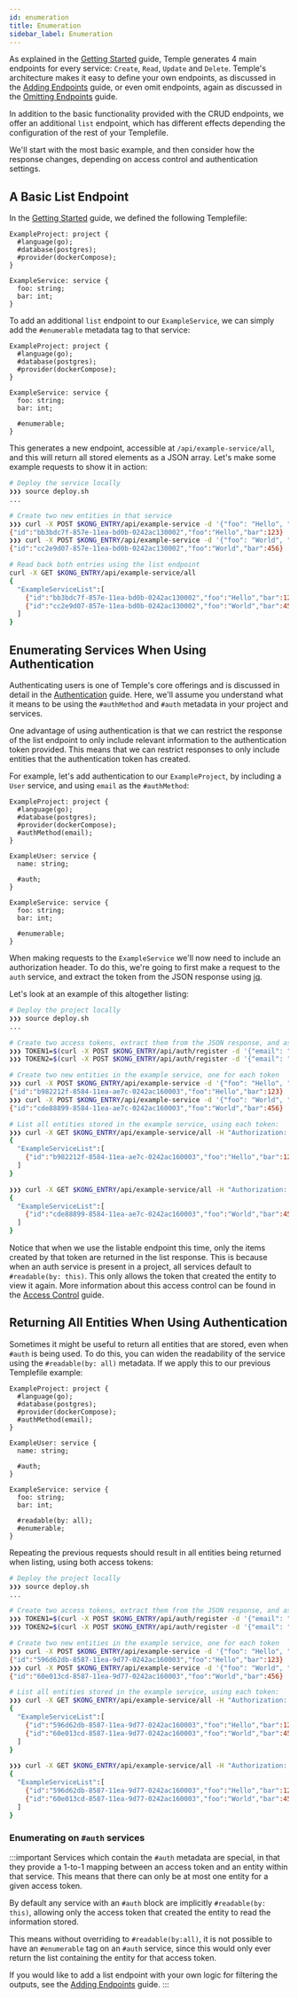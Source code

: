 ```yaml
---
id: enumeration
title: Enumeration
sidebar_label: Enumeration
---
```


As explained in the [Getting Started](../getting-started) guide, Temple generates 4 main endpoints for every service: `Create`, `Read`, `Update` and `Delete`.
Temple's architecture makes it easy to define your own endpoints, as discussed in the [Adding Endpoints](adding-endpoints) guide, or even omit endpoints, again as discussed in the [Omitting Endpoints](omitting-endpoints) guide.

In addition to the basic functionality provided with the CRUD endpoints, we offer an additional `list` endpoint, which has different effects depending the configuration of the rest of your Templefile.

We'll start with the most basic example, and then consider how the response changes, depending on access control and authentication settings.

## A Basic List Endpoint
In the [Getting Started](../getting-started) guide, we defined the following Templefile:

```
ExampleProject: project {
  #language(go);
  #database(postgres);
  #provider(dockerCompose);
}

ExampleService: service {
  foo: string;
  bar: int;
}
```

To add an additional `list` endpoint to our `ExampleService`, we can simply add the `#enumerable` metadata tag to that service:

```
ExampleProject: project {
  #language(go);
  #database(postgres);
  #provider(dockerCompose);
}

ExampleService: service {
  foo: string;
  bar: int;

  #enumerable;
}
```

This generates a new endpoint, accessible at `/api/example-service/all`, and this will return all stored elements as a JSON array.
Let's make some example requests to show it in action:

```bash
# Deploy the service locally
❯❯❯ source deploy.sh
...

# Create two new entities in that service
❯❯❯ curl -X POST $KONG_ENTRY/api/example-service -d '{"foo": "Hello", "bar": 123}'
{"id":"bb3bdc7f-857e-11ea-bd0b-0242ac130002","foo":"Hello","bar":123}
❯❯❯ curl -X POST $KONG_ENTRY/api/example-service -d '{"foo": "World", "bar": 456}'
{"id":"cc2e9d07-857e-11ea-bd0b-0242ac130002","foo":"World","bar":456}

# Read back both entries using the list endpoint
curl -X GET $KONG_ENTRY/api/example-service/all
{ 
  "ExampleServiceList":[
    {"id":"bb3bdc7f-857e-11ea-bd0b-0242ac130002","foo":"Hello","bar":123},
    {"id":"cc2e9d07-857e-11ea-bd0b-0242ac130002","foo":"World","bar":456}
  ]
}

```

## Enumerating Services When Using Authentication
Authenticating users is one of Temple's core offerings and is discussed in detail in the [Authentication](authentication) guide.
Here, we'll assume you understand what it means to be using the `#authMethod` and `#auth` metadata in your project and services.

One advantage of using authentication is that we can restrict the response of the list endpoint to only include relevant information to the authentication token provided.
This means that we can restrict responses to only include entities that the authentication token has created.

For example, let's add authentication to our `ExampleProject`, by including a `User` service, and using `email` as the `#authMethod`:

```
ExampleProject: project {
  #language(go);
  #database(postgres);
  #provider(dockerCompose);
  #authMethod(email);
}

ExampleUser: service {
  name: string;

  #auth;
}

ExampleService: service {
  foo: string;
  bar: int;

  #enumerable;
}
```

When making requests to the `ExampleService` we'll now need to include an authorization header.
To do this, we're going to first make a request to the `auth` service, and extract the token from the JSON response using [jq](https://stedolan.github.io/jq/).

Let's look at an example of this altogether listing:

```bash
# Deploy the project locally
❯❯❯ source deploy.sh
...

# Create two access tokens, extract them from the JSON response, and assign each to an environment variable
❯❯❯ TOKEN1=$(curl -X POST $KONG_ENTRY/api/auth/register -d '{"email": "temple1@temple.com", "password":"abcdefgh"}' | jq -r .AccessToken)
❯❯❯ TOKEN2=$(curl -X POST $KONG_ENTRY/api/auth/register -d '{"email": "temple2@temple.com", "password":"abcdefgh"}' | jq -r .AccessToken)

# Create two new entities in the example service, one for each token
❯❯❯ curl -X POST $KONG_ENTRY/api/example-service -d '{"foo": "Hello", "bar": 123}' -H "Authorization: Bearer $TOKEN1"
{"id":"b982212f-8584-11ea-ae7c-0242ac160003","foo":"Hello","bar":123}
❯❯❯ curl -X POST $KONG_ENTRY/api/example-service -d '{"foo": "World", "bar": 456}' -H "Authorization: Bearer $TOKEN2"
{"id":"cde88899-8584-11ea-ae7c-0242ac160003","foo":"World","bar":456}

# List all entities stored in the example service, using each token:
❯❯❯ curl -X GET $KONG_ENTRY/api/example-service/all -H "Authorization: Bearer $TOKEN1"
{
  "ExampleServiceList":[
    {"id":"b982212f-8584-11ea-ae7c-0242ac160003","foo":"Hello","bar":123}
  ]
}

❯❯❯ curl -X GET $KONG_ENTRY/api/example-service/all -H "Authorization: Bearer $TOKEN2"
{
  "ExampleServiceList":[
    {"id":"cde88899-8584-11ea-ae7c-0242ac160003","foo":"World","bar":456}
  ]
}
```

Notice that when we use the listable endpoint this time, only the items created by that token are returned in the list response.
This is because when an auth service is present in a project, all services default to `#readable(by: this)`.
This only allows the token that created the entity to view it again.
More information about this access control can be found in the [Access Control](access-control) guide.

## Returning All Entities When Using Authentication
Sometimes it might be useful to return all entities that are stored, even when `#auth` is being used.
To do this, you can widen the readability of the service using the `#readable(by: all)` metadata.
If we apply this to our previous Templefile example:


```
ExampleProject: project {
  #language(go);
  #database(postgres);
  #provider(dockerCompose);
  #authMethod(email);
}

ExampleUser: service {
  name: string;

  #auth;
}

ExampleService: service {
  foo: string;
  bar: int;

  #readable(by: all);
  #enumerable;
}
```

Repeating the previous requests should result in all entities being returned when listing, using both access tokens:

```bash
# Deploy the project locally
❯❯❯ source deploy.sh
...

# Create two access tokens, extract them from the JSON response, and assign each to an environment variable
❯❯❯ TOKEN1=$(curl -X POST $KONG_ENTRY/api/auth/register -d '{"email": "temple1@temple.com", "password":"abcdefgh"}' | jq -r .AccessToken)
❯❯❯ TOKEN2=$(curl -X POST $KONG_ENTRY/api/auth/register -d '{"email": "temple2@temple.com", "password":"abcdefgh"}' | jq -r .AccessToken)

# Create two new entities in the example service, one for each token
❯❯❯ curl -X POST $KONG_ENTRY/api/example-service -d '{"foo": "Hello", "bar": 123}' -H "Authorization: Bearer $TOKEN1"
{"id":"596d62db-8587-11ea-9d77-0242ac160003","foo":"Hello","bar":123}
❯❯❯ curl -X POST $KONG_ENTRY/api/example-service -d '{"foo": "World", "bar": 456}' -H "Authorization: Bearer $TOKEN2"
{"id":"60e013cd-8587-11ea-9d77-0242ac160003","foo":"World","bar":456}

# List all entities stored in the example service, using each token:
❯❯❯ curl -X GET $KONG_ENTRY/api/example-service/all -H "Authorization: Bearer $TOKEN1"
{
  "ExampleServiceList":[
    {"id":"596d62db-8587-11ea-9d77-0242ac160003","foo":"Hello","bar":123},
    {"id":"60e013cd-8587-11ea-9d77-0242ac160003","foo":"World","bar":456}
  ]
}

❯❯❯ curl -X GET $KONG_ENTRY/api/example-service/all -H "Authorization: Bearer $TOKEN2"
{
  "ExampleServiceList":[
    {"id":"596d62db-8587-11ea-9d77-0242ac160003","foo":"Hello","bar":123},
    {"id":"60e013cd-8587-11ea-9d77-0242ac160003","foo":"World","bar":456}
  ]
}
```


### Enumerating on `#auth` services
:::important
Services which contain the `#auth` metadata are special, in that they provide a 1-to-1 mapping between an access token and an entity within that service.
This means that there can only be at most one entity for a given access token.

By default any service with an `#auth` block are implicitly `#readable(by: this)`, allowing only the access token that created the entity to read the information stored.

This means without overriding to `#readable(by:all)`, it is not possible to have an `#enumerable` tag on an `#auth` service, since this would only ever return the list containing the entity for that access token.

If you would like to add a list endpoint with your own logic for filtering the outputs, see the [Adding Endpoints](adding-endpoints) guide.
:::

